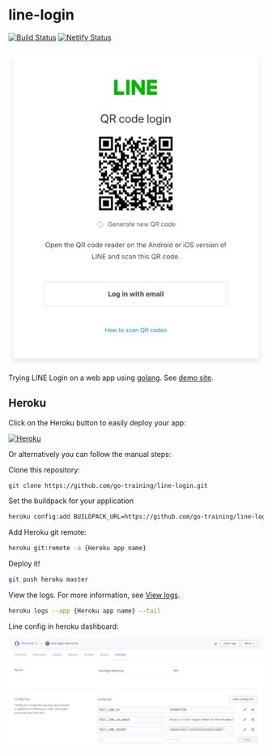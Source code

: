 # line-login

[![Build Status](https://cloud.drone.io/api/badges/go-training/line-login/status.svg)](https://cloud.drone.io/go-training/line-login)
[![Netlify Status](https://api.netlify.com/api/v1/badges/0566a401-989c-4215-93d2-1207f376a30e/deploy-status)](https://app.netlify.com/sites/login-line/deploys)

![line login](./images/login-with-qrcode.png)

Trying LINE Login on a web app using [golang](https://golang.org). See [demo site](https://line-login-demo-tw.herokuapp.com/).

## Heroku

Click on the Heroku button to easily deploy your app:

[![Heroku](https://www.herokucdn.com/deploy/button.png)](https://heroku.com/deploy)

Or alternatively you can follow the manual steps:

Clone this repository:

```sh
git clone https://github.com/go-training/line-login.git
```

Set the buildpack for your application

```sh
heroku config:add BUILDPACK_URL=https://github.com/go-training/line-login.git -a {Heroku app name}
```

Add Heroku git remote:

```sh
heroku git:remote -a {Heroku app name}
```

Deploy it!

```sh
git push heroku master
```

View the logs. For more information, see [View logs](https://devcenter.heroku.com/articles/logging#view-logs).

```sh
heroku logs --app {Heroku app name} --tail
```

Line config in heroku dashboard:

![Line Config](./images/line-config.png)

